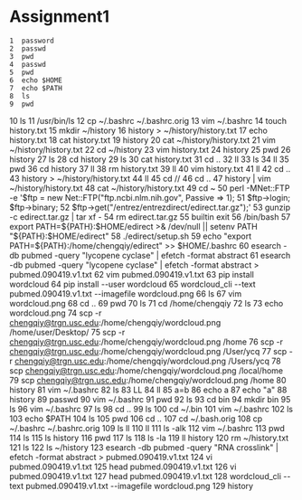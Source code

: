 # Assignment1
    1  password
    2  passwd
    3  pwd
    4  passwd
    5  pwd
    6  echo $HOME
    7  echo $PATH
    8  ls
    9  pwd
   10  ls
   11  /usr/bin/ls
   12  cp ~/.bashrc ~/.bashrc.orig
   13  vim ~/.bashrc
   14  touch history.txt
   15  mkdir ~/history
   16  history > ~/history/history.txt
   17  echo history.txt
   18  cat history.txt
   19  history
   20  cat ~/history/history.txt
   21  vim ~/history/history.txt
   22  cd ~/history
   23  vim history.txt
   24  history
   25  pwd
   26  history
   27  ls
   28  cd history
   29  ls
   30  cat history.txt
   31  cd ..
   32  ll
   33  ls
   34  ll
   35  pwd
   36  cd history
   37  ll
   38  rm history.txt
   39  ll
   40  vim history.txt
   41  ll
   42  cd ..
   43  history > ~/history/history.txt
   44  ll
   45  cd //
   46  cd ..
   47  history | vim ~/history/history.txt
   48  cat ~/history/history.txt
   49    cd ~
   50    perl -MNet::FTP -e     '$ftp = new Net::FTP("ftp.ncbi.nlm.nih.gov", Passive => 1);
   51       $ftp->login; $ftp->binary;
   52       $ftp->get("/entrez/entrezdirect/edirect.tar.gz");'
   53    gunzip -c edirect.tar.gz | tar xf -
   54    rm edirect.tar.gz
   55    builtin exit
   56    /bin/bash
   57    export PATH=${PATH}:$HOME/edirect >& /dev/null || setenv PATH "${PATH}:$HOME/edirect"
   58    ./edirect/setup.sh
   59  echo "export PATH=\${PATH}:/home/chengqiy/edirect" >> $HOME/.bashrc
   60  esearch -db pubmed -query "lycopene cyclase" |   efetch -format abstract
   61  esearch -db pubmed -query "lycopene cyclase" |   efetch -format abstract > pubmed.090419.v1.txt
   62  vim pubmed.090419.v1.txt
   63  pip install wordcloud
   64  pip install --user wordcloud
   65  wordcloud_cli --text pubmed.090419.v1.txt --imagefile wordcloud.png
   66  ls
   67  vim wordcloud.png
   68  cd ..
   69  pwd
   70  ls
   71  cd /home/chengqiy
   72  ls
   73  echo wordcloud.png
   74  scp -r chengqiy@trgn.usc.edu:/home/chengqiy/wordcloud.png /home/user/Desktop/
   75  scp -r chengqiy@trgn.usc.edu:/home/chengqiy/wordcloud.png /home
   76  scp -r chengqiy@trgn.usc.edu:/home/chengqiy/wordcloud.png /User/ycq
   77  scp -r chengqiy@trgn.usc.edu:/home/chengqiy/wordcloud.png /Users/ycq
   78  scp chengqiy@trgn.usc.edu:/home/chengqiy/wordcloud.png /local/home
   79  scp chengqiy@trgn.usc.edu:/home/chengqiy/wordcloud.png /home
   80  history
   81  vim ~/.bashrc
   82  ls
   83  LL
   84  ll
   85  a=b
   86  echo a
   87  echo "a"
   88  history
   89  passwd
   90  vim ~/.bashrc
   91  pwd
   92  ls
   93  cd bin
   94  mkdir bin
   95  ls
   96  vim ~/.bashrc
   97  ls
   98  cd ..
   99  ls
  100  cd ~/.bin
  101  vim ~/.bashrc
  102  ls
  103  echo $PATH
  104  ls
  105  pwd
  106  cd ..
  107  cd ~/.bash.orig
  108  cp ~/.bashrc ~/.bashrc.orig
  109  ls ll
  110  ll
  111  ls -alk
  112  vim ~/.bashrc
  113  pwd
  114  ls
  115  ls history
  116  pwd
  117  ls
  118  ls -la
  119  ll history
  120  rm ~/history.txt
  121  ls
  122  ls ~/history
  123  esearch -db pubmed -query "RNA crosslink" |   efetch -format abstract > pubmed.090419.v1.txt
  124  vi pubmed.090419.v1.txt
  125  head pubmed.090419.v1.txt
  126  vi pubmed.090419.v1.txt
  127  head pubmed.090419.v1.txt
  128  wordcloud_cli --text pubmed.090419.v1.txt --imagefile wordcloud.png
  129  history
